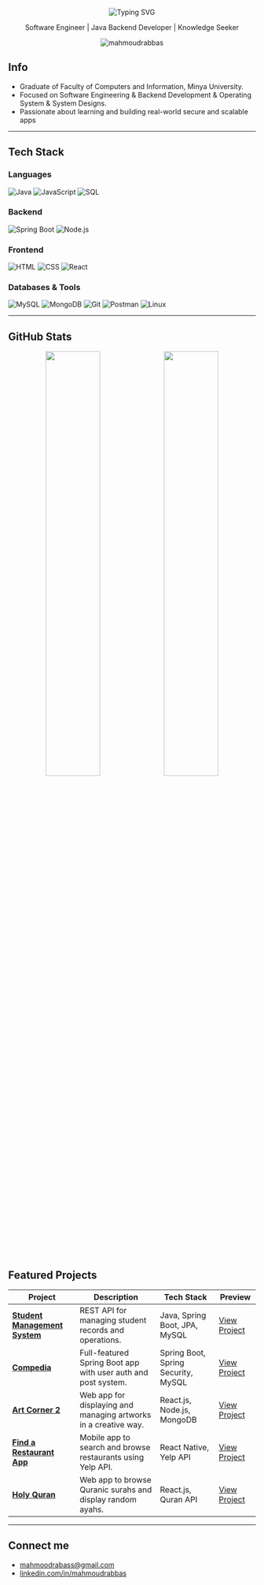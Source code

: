 <p align="center">
  <img src="https://readme-typing-svg.demolab.com?font=Fira+Code&size=32&pause=500&center=true&vCenter=true&width=600&lines=Mahmoud+Ramadan+Abbas&color=007f00" alt="Typing SVG" />
</p>

<p align="center">
    <span>Software Engineer | Java Backend Developer | Knowledge Seeker</span>
</p>

<p align="center">
  <img src="https://komarev.com/ghpvc/?username=mahmoudrabbas&label=Profile+Views&color=0e75b6&style=flat" alt="mahmoudrabbas" />
</p>


## Info

- Graduate of Faculty of Computers and Information, Minya University.
- Focused on Software Engineering & Backend Development & Operating System & System Designs.
- Passionate about learning and building real-world secure and scalable apps

---

## Tech Stack

###  Languages
![Java](https://img.shields.io/badge/Java-007396?style=for-the-badge&logo=java&logoColor=white)
![JavaScript](https://img.shields.io/badge/JavaScript-F7DF1E?style=for-the-badge&logo=javascript&logoColor=black)
![SQL](https://img.shields.io/badge/SQL-4479A1?style=for-the-badge&logo=postgresql&logoColor=white)

### Backend
![Spring Boot](https://img.shields.io/badge/Spring_Boot-6DB33F?style=for-the-badge&logo=spring-boot&logoColor=white)
![Node.js](https://img.shields.io/badge/Node.js-339933?style=for-the-badge&logo=nodedotjs&logoColor=white)

### Frontend
![HTML](https://img.shields.io/badge/HTML5-E34F26?style=for-the-badge&logo=html5&logoColor=white)
![CSS](https://img.shields.io/badge/CSS3-1572B6?style=for-the-badge&logo=css3&logoColor=white)
![React](https://img.shields.io/badge/React-20232A?style=for-the-badge&logo=react&logoColor=61DAFB)

### Databases & Tools
![MySQL](https://img.shields.io/badge/MySQL-005C84?style=for-the-badge&logo=mysql&logoColor=white)
![MongoDB](https://img.shields.io/badge/MongoDB-4EA94B?style=for-the-badge&logo=mongodb&logoColor=white)
![Git](https://img.shields.io/badge/Git-F05032?style=for-the-badge&logo=git&logoColor=white)
![Postman](https://img.shields.io/badge/Postman-FF6C37?style=for-the-badge&logo=postman&logoColor=white)
![Linux](https://img.shields.io/badge/Linux-FCC624?style=for-the-badge&logo=linux&logoColor=black)

---
## GitHub Stats

<p align="center">
  <img src="https://github-readme-stats.vercel.app/api?username=mahmoudrabbas&show_icons=true&theme=radical" width="47%"/>
  <img src="https://github-readme-streak-stats.herokuapp.com/?user=mahmoudrabbas&theme=radical" width="47%"/>
</p>


## Featured Projects

| Project | Description | Tech Stack | Preview |
|---------|-------------|------------|---------|
| **[Student Management System](https://github.com/mahmoudrabbas/student_management_system)** | REST API for managing student records and operations. | Java, Spring Boot, JPA, MySQL | [View Project](https://github.com/mahmoudrabbas/student_management_system) |
| **[Compedia](https://github.com/mahmoudrabbas/compedia)** | Full-featured Spring Boot app with user auth and post system. | Spring Boot, Spring Security, MySQL | [View Project](https://github.com/mahmoudrabbas/compedia) |
| **[Art Corner 2](https://github.com/mahmoudrabbas/art-corner2)** | Web app for displaying and managing artworks in a creative way. | React.js, Node.js, MongoDB | [View Project](https://github.com/mahmoudrabbas/art-corner2) |
| **[Find a Restaurant App](https://github.com/mahmoudrabbas/find-a-restaurant-app)** | Mobile app to search and browse restaurants using Yelp API. | React Native, Yelp API | [View Project](https://github.com/mahmoudrabbas/find-a-restaurant-app) |
| **[Holy Quran](https://github.com/mahmoudrabbas/holy-quran)** | Web app to browse Quranic surahs and display random ayahs. | React.js, Quran API | [View Project](https://github.com/mahmoudrabbas/holy-quran) |

---

## Connect me

- [mahmoodrabass@gmail.com](mailto:mahmoodrabass@gmail.com)  
- [linkedin.com/in/mahmoudrabbas](https://www.linkedin.com/in/mahmoudrabbas)  

